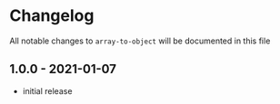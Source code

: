 # Changelog

All notable changes to `array-to-object` will be documented in this file

## 1.0.0 - 2021-01-07

-   initial release

